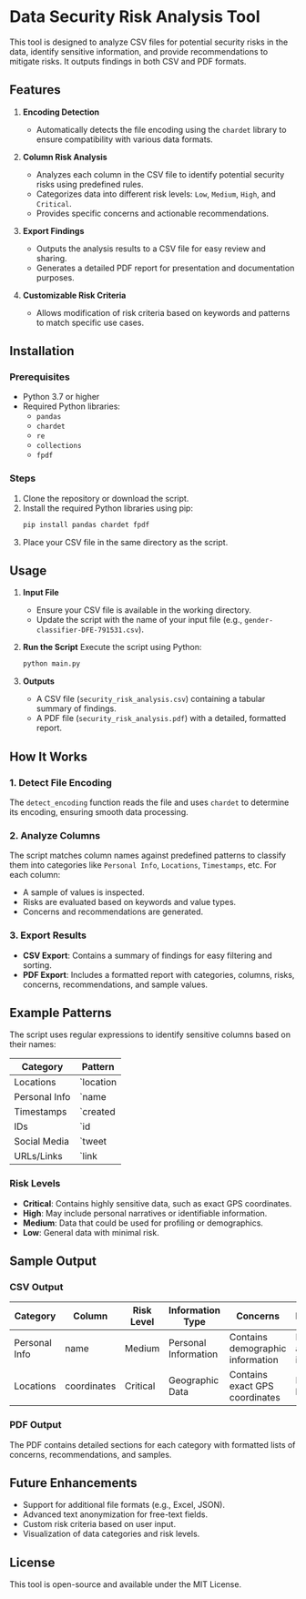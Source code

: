 
# Data Security Risk Analysis Tool

This tool is designed to analyze CSV files for potential security risks in the data, identify sensitive information, and provide recommendations to mitigate risks. It outputs findings in both CSV and PDF formats.

## Features

1. **Encoding Detection**

   - Automatically detects the file encoding using the `chardet` library to ensure compatibility with various data formats.

2. **Column Risk Analysis**

   - Analyzes each column in the CSV file to identify potential security risks using predefined rules.
   - Categorizes data into different risk levels: `Low`, `Medium`, `High`, and `Critical`.
   - Provides specific concerns and actionable recommendations.

3. **Export Findings**

   - Outputs the analysis results to a CSV file for easy review and sharing.
   - Generates a detailed PDF report for presentation and documentation purposes.

4. **Customizable Risk Criteria**

   - Allows modification of risk criteria based on keywords and patterns to match specific use cases.

## Installation

### Prerequisites

- Python 3.7 or higher
- Required Python libraries:
  - `pandas`
  - `chardet`
  - `re`
  - `collections`
  - `fpdf`

### Steps

1. Clone the repository or download the script.
2. Install the required Python libraries using pip:
   ```bash
   pip install pandas chardet fpdf
   ```
3. Place your CSV file in the same directory as the script.

## Usage

1. **Input File**

   - Ensure your CSV file is available in the working directory.
   - Update the script with the name of your input file (e.g., `gender-classifier-DFE-791531.csv`).

2. **Run the Script**
   Execute the script using Python:

   ```bash
   python main.py
   ```

3. **Outputs**

   - A CSV file (`security_risk_analysis.csv`) containing a tabular summary of findings.
   - A PDF file (`security_risk_analysis.pdf`) with a detailed, formatted report.

## How It Works

### 1. Detect File Encoding

The `detect_encoding` function reads the file and uses `chardet` to determine its encoding, ensuring smooth data processing.

### 2. Analyze Columns

The script matches column names against predefined patterns to classify them into categories like `Personal Info`, `Locations`, `Timestamps`, etc. For each column:

- A sample of values is inspected.
- Risks are evaluated based on keywords and value types.
- Concerns and recommendations are generated.

### 3. Export Results

- **CSV Export**: Contains a summary of findings for easy filtering and sorting.
- **PDF Export**: Includes a formatted report with categories, columns, risks, concerns, recommendations, and sample values.

## Example Patterns

The script uses regular expressions to identify sensitive columns based on their names:

| Category      | Pattern    |
| ------------- | ---------- |
| Locations     | `location|coord|timezone|address` |
| Personal Info | `name|gender|profile|description` |
| Timestamps    | `created|time|date` |
| IDs           | `id|uuid|guid` |
| Social Media  | `tweet|retweet|profile|sidebar|user` |
| URLs/Links    | `link|url|href` |

### Risk Levels

- **Critical**: Contains highly sensitive data, such as exact GPS coordinates.
- **High**: May include personal narratives or identifiable information.
- **Medium**: Data that could be used for profiling or demographics.
- **Low**: General data with minimal risk.

## Sample Output

### CSV Output

| Category      | Column      | Risk Level | Information Type     | Concerns                         | Recommendations                 | Sample Values       |
| ------------- | ----------- | ---------- | -------------------- | -------------------------------- | ------------------------------- | ------------------- |
| Personal Info | name        | Medium     | Personal Information | Contains demographic information | Remove or anonymize identifiers | Alice, Bob, Charlie |
| Locations     | coordinates | Critical   | Geographic Data      | Contains exact GPS coordinates   | Replace with area-level data    | 12.34, 56.78        |

### PDF Output

The PDF contains detailed sections for each category with formatted lists of concerns, recommendations, and samples.

## Future Enhancements

- Support for additional file formats (e.g., Excel, JSON).
- Advanced text anonymization for free-text fields.
- Custom risk criteria based on user input.
- Visualization of data categories and risk levels.

## License

This tool is open-source and available under the MIT License.
